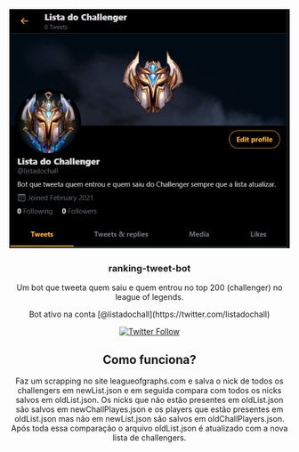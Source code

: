 
<div align="center">
    <img alt="twitter_profile" src="twitterchallprofile.png" />
<div/>


<h3 align="center">ranking-tweet-bot</h2></h3>
<p align="center">Um bot que tweeta quem saiu e quem entrou no top 200 (challenger) no league of legends.</p>
<p align="center">Bot ativo na conta [@listadochall](https://twitter.com/listadochall) </p>
<div align="center">
    <a href="https://twitter.com/listadochall" target="_blank">
        <img alt="Twitter Follow" src="https://img.shields.io/twitter/follow/listadochall?label=Siga%20no%20Twitter&style=social">
    </a>
</div>


## Como funciona?

Faz um scrapping no site leagueofgraphs.com e salva o nick de todos os challengers em <a src="https://github.com/alk0051/ranking-tweet-bot/blob/master/src/data/Lists/newList.json">newList.json</a> e em seguida compara com todos os nicks salvos em <a src="https://github.com/alk0051/ranking-tweet-bot/blob/master/src/data/Lists/oldList.json">oldList.json</a>. Os nicks que não estão presentes em oldList.json são salvos em <a src="https://github.com/alk0051/ranking-tweet-bot/blob/master/src/data/Players/newChallPlayers.json">newChallPlayes.json</a> e os players que estão presentes em oldList.json mas não em newList.json são salvos em <a src="https://github.com/alk0051/ranking-tweet-bot/blob/master/src/data/Players/oldChallPlayers.json">oldChallPlayers.json</a>. Após toda essa comparação o arquivo oldList.json é atualizado com a nova lista de challengers.
